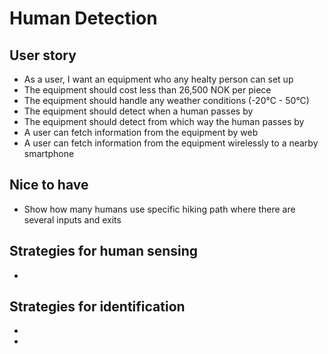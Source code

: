 # Human Detection

## User story
  * As a user, I want an equipment who any healty person can set up
  * The equipment should cost less than 26,500 NOK per piece
  * The equipment should handle any weather conditions (-20°C - 50°C)
  * The equipment should detect when a human passes by
  * The equipment should detect from which way the human passes by
  * A user can fetch information from the equipment by web
  * A user can fetch information from the equipment wirelessly to a nearby smartphone

## Nice to have
  * Show how many humans use specific hiking path where there are several inputs and exits

## Strategies for human sensing
  * [Infrared distance sensor]:https://www.adafruit.com/product/164

## Strategies for identification
  * [PIR sensor]:https://www.ncbi.nlm.nih.gov/pmc/articles/PMC4063065/
  * [Wifi signal]:https://ieeexplore.ieee.org/document/7536315/